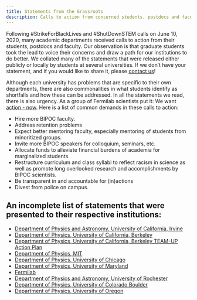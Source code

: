 ```yaml
---
title: Statements from the Grassroots
description: Calls to action from concerned students, postdocs and faculty to their departments
---
```


Following #StrikeForBlackLives and #ShutDownSTEM calls on June 10, 2020, many academic departments received calls to action from their students, postdocs and faculty. Our observation is that graduate students took the lead to voice their concerns and draw a path for our institutions to do better. We collated many of the statements that were released either publicly or locally by students at several universities. If we don’t have your statement, and if you would like to share it, please [contact us](mailto:paarcoalition@gmail.com)!

Although each university has problems that are specific to their own departments, there are also commonalities in what students identify as shortfalls and how these can be addressed. In all the statements we read, there is also urgency. As a group of Fermilab scientists put it: We want [action - now](https://changenowphysics.com/). Here is a list of common demands in these calls to action:

* Hire more BIPOC faculty.
* Address retention problems
* Expect better mentoring faculty, especially mentoring of students from minoritized groups.
* Invite more BIPOC speakers for colloquium, seminars, etc.
* Allocate funds to alleviate financial burdens of academia for marginalized students.
* Restructure curriculum and class syllabi to reflect racism in science as well as promote long overlooked research and accomplishments by BIPOC scientists.
* Be transparent in and accountable for (in)actions
* Divest from police on campus.

An incomplete list of statements that were presented to their respective institutions:
---------------

* [Department of Physics and Astronomy, University of California, Irvine](https://drive.google.com/file/d/1hYs47ONiDIMEzjzxzzsfEUlFflgSr5j7/view?usp=sharing)
* [Department of Physics, University of California, Berkeley](https://ucbphysicsjuneteenthletter.com/)
* [Department of Physics, University of California, Berkeley TEAM-UP Action Plan](https://docs.google.com/document/d/1ioeb5BWG1wh1-vRZ_PmWb9RncTvmuw58FJD0CN-z-xQ/edit?usp=sharing)
* [Department of Physics, MIT](https://drive.google.com/file/d/1OhIwECHYrDtqRrrQ0R6Fc7NubjeySxnZ/view?usp=sharing)
* [Department of Physics, University of Chicago](https://docs.google.com/document/d/1HCZrrs-nIS8VxoVlnub95Zi_rqEa1bQ6weHGjAc9kGw/edit?usp=sharing)
* [Department of Physics, University of Maryland](https://docs.google.com/document/d/1Qnhzyoq-byceyUmNABOL94XcBYJMgliwyz4TcW0RObc/edit?usp=sharing)
* [Fermilab](https://changenowphysics.com/)
* [Department of Physics and Astronomy, University of Rochester](https://docs.google.com/document/d/1x6WnX3nqyCbOptDR2HNNmUwsy70ilk4uxqeG1vBQHaA/edit?usp=sharing)
* [Department of Physics, University of Colorado Boulder](https://docs.google.com/document/d/1LMqNnHeGF0TD5hXakwR0RwJJKc5A9t4GNVkH8oW_y5g/edit)
* [Department of Physics, University of Oregon](https://docs.google.com/document/d/1__RV_MYrbDGAYEF-vre-NUWeYWvhfMZNp932TNEdQJ8/edit?usp=sharing)
